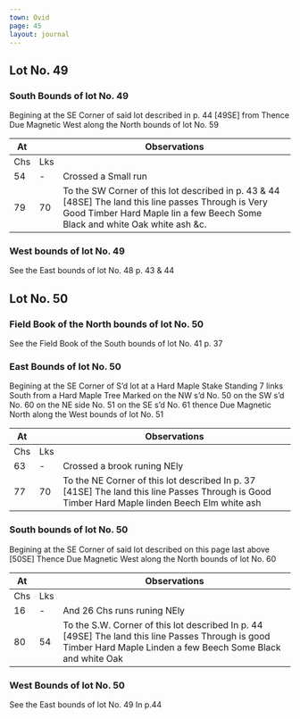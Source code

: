 ```yaml
---
town: Ovid
page: 45
layout: journal
---
```


## Lot No. 49

### South Bounds of lot No. 49

Begining at the SE Corner of said lot described in p. 44 [49SE] from Thence Due Magnetic West along the North bounds of lot No. 59

| At |    | Observations |
| -- | -- | ------------ |
| Chs | Lks | |
| 54 | - | Crossed a Small run |
| 79 | 70 | To the SW Corner of this lot described in p. 43 & 44 [48SE] The land this line passes Through is Very Good Timber Hard Maple lin a few Beech Some Black and white Oak white ash &c. |

### West bounds of lot No. 49

See the East bounds of lot No. 48 p. 43 & 44

## Lot No. 50

### Field Book of the North bounds of lot No. 50

See the Field Book of the South bounds of lot No. 41 p. 37

### East Bounds of lot No. 50

Begining at the SE Corner of S’d lot at a Hard Maple Stake Standing 7 links South from a Hard Maple Tree Marked on the NW s’d No. 50 on the SW s’d No. 60 on the NE side No. 51 on the SE s’d No. 61 thence Due Magnetic North along the West bounds of lot No. 51

| At |    | Observations |
| -- | -- | ------------ |
| Chs | Lks | |
| 63 | - | Crossed a brook runing NEly  |
| 77 | 70 | To the NE Corner of this lot described In p. 37 [41SE] The land this line Passes Through is Good Timber Hard Maple linden Beech Elm white ash |

### South bounds of lot No. 50

Begining at the SE Corner of said lot described on this page last above [50SE] Thence Due Magnetic West along the North bounds of lot No. 60

| At |    | Observations |
| -- | -- | ------------ |
| Chs | Lks | |
| 16 | - | And 26 Chs  runs runing NEly |
| 80 | 54 | To the S.W. Corner of this lot described In p. 44 [49SE] The land this line Passes Through is good Timber Hard Maple Linden a few Beech Some Black and white Oak |

### West Bounds of lot No. 50

See the East bounds of lot No. 49 In p.44
